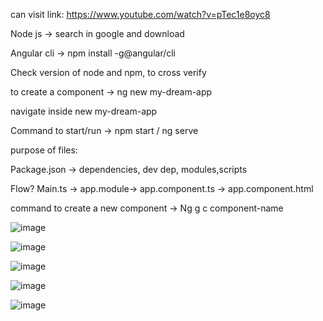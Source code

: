 can visit link: https://www.youtube.com/watch?v=pTec1e8oyc8

Node js -> search in google and download

Angular cli -> npm install -g@angular/cli

Check version of node and npm, to cross verify 

to create a component -> ng new my-dream-app

navigate inside new my-dream-app 

Command to start/run -> npm start / ng serve

purpose of files:

Package.json -> dependencies, dev dep, modules,scripts

Flow? Main.ts -> app.module-> app.component.ts -> app.component.html 

command to create a new component -> Ng g c component-name

![image](https://user-images.githubusercontent.com/90038032/221622483-6f07a1e6-3a47-42c9-976b-af15090e0c37.png)

![image](https://user-images.githubusercontent.com/90038032/221622539-7fe02898-d8a8-4db0-928e-2eca21b8a7d6.png)

![image](https://user-images.githubusercontent.com/90038032/221622612-c5ab0b4d-8d0f-445f-a267-d8bb73b1f6c1.png)

![image](https://user-images.githubusercontent.com/90038032/221622925-729a9314-a5f0-4579-a7b2-7c5566ca4088.png)

![image](https://user-images.githubusercontent.com/90038032/221622978-c2db4dd2-1d07-4703-8d90-049c244b8298.png)

